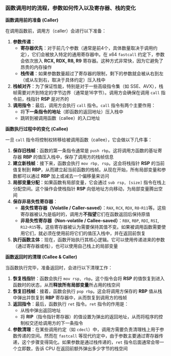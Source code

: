 ### 函数调用时的流程，参数如何传入以及寄存器、栈的变化

**函数调用前的准备 (Caller)**

在调用函数前，调用方（caller）会进行以下准备：

1. **参数传递**：
   - **寄存器优先**：对于前几个参数（通常是前4个，具体数量取决于调用约定），它们会被放入特定的通用寄存器中。在 x64 `fastcall` 约定下，参数会依次放入 **RCX, RDX, R8, R9** 寄存器。这种方式非常快，因为它避免了昂贵的内存操作
   - **栈传递**：如果参数数量超过了寄存器的限制，剩下的参数就会被从右到左（或从左到右，取决于具体约定）压入栈中
2. **栈帧对齐**：为了保证性能，特别是对于一些高级指令集（如 SSE、AVX），栈帧需要对齐到特定的字节边界（通常是16字节）。调用方会确保在调用 `call` 指令前，栈指针 **RSP** 是对齐的
3. **调用指令**：最后，调用方会执行 `call` 指令。`call` 指令有两个主要作用：
   - 将**下一条指令的地址**（即函数的返回地址）压入栈中
   - 跳转到被调用函数（callee）的入口地址

**函数执行过程中的变化 (Callee)**

一旦 `call` 指令将控制权转移给被调用函数（callee），它会做以下几件事：

1. **保存旧栈帧**：函数的第一条指令通常是 `push rbp`。这将调用方函数的基址寄存器 **RBP** 的值压入栈中，保存了调用方的栈帧信息
2. **建立新栈帧**：接下来，函数会执行 `mov rbp, rsp`。这会将栈指针 **RSP** 的当前值复制到 **RBP**，从而建立起当前函数的栈帧。从现在开始，所有局部变量和参数都可以通过 **RBP** 加上或减去一个偏移量来访问
3. **局部变量分配**：如果函数有局部变量，它会通过 `sub rsp, [size]` 指令在栈上分配空间。这个操作会使栈指针 **RSP** 向低地址方向移动，为局部变量腾出空间
4. **保存非易失性寄存器**：
   - **易失性寄存器（Volatile / Caller-saved）**：`RAX`, `RCX`, `RDX`, `R8`-`R11`等。这些寄存器被认为是临时的，调用方**不指望**它们在函数返回后保持原值
   - **非易失性寄存器（Non-volatile / Callee-saved）**：`RBX`, `RBP`, `RDI`, `RSI`, `R12`-`R15`等。这些寄存器被认为需要保持其值不变。如果被调用函数需要使用它们，就必须在使用前将它们的值压入栈中，并在返回前恢复
5. **执行函数主体**：现在，函数开始执行其核心逻辑。它可以使用传递进来的参数（通过寄存器或栈），也可以使用自己栈上的局部变量

**函数返回时的清理 (Callee & Caller)**

当函数执行完毕，准备返回时，会进行以下清理工作：

1. **恢复栈指针**：函数会执行 `mov rsp, rbp`。这个指令会将 **RSP** 的值恢复到进入函数时的状态，从而**释放所有局部变量**所占用的栈空间
2. **恢复旧栈帧**：接着，函数会执行 `pop rbp`。这会将调用方保存的 **RBP** 值从栈中弹出并恢复到 **RBP** 寄存器中，从而恢复到调用方的栈帧
3. **返回指令**：最后，函数执行 `ret` 指令。`ret` 指令的作用是：
   - 从栈中弹出返回地址
   - 将 **RIP**（指令指针寄存器）的值设置为弹出的返回地址，从而将程序的控制权交还给调用方的下一条指令
4. **参数清理**：在某些调用约定（如 `cdecl`）中，调用方需要负责清理栈上用于参数传递的空间。然而在 `fastcall` 等现代约定中，由于参数主要通过寄存器传递，这个步骤变得简化。如果参数是通过栈传递的，`ret` 指令后面通常会带一个立即数，告诉 CPU 在返回前额外弹出多少字节的栈空间